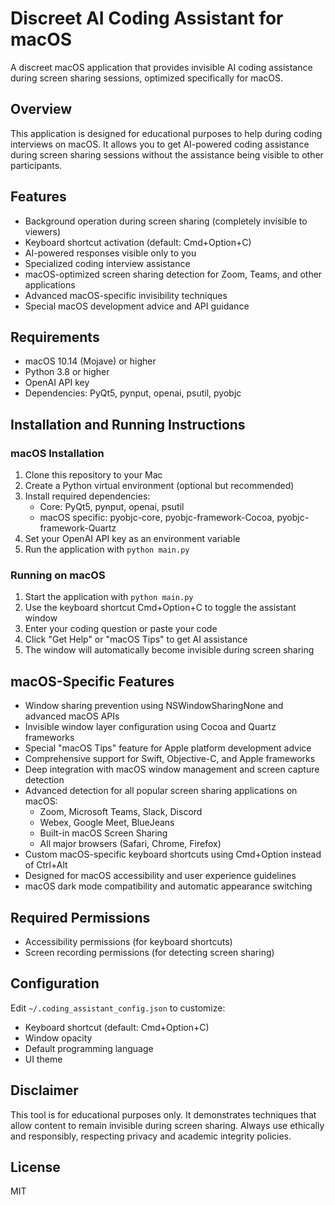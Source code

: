 # Discreet AI Coding Assistant for macOS

A discreet macOS application that provides invisible AI coding assistance during screen sharing sessions, optimized specifically for macOS.

## Overview

This application is designed for educational purposes to help during coding interviews on macOS. It allows you to get AI-powered coding assistance during screen sharing sessions without the assistance being visible to other participants.

## Features

- Background operation during screen sharing (completely invisible to viewers)
- Keyboard shortcut activation (default: Cmd+Option+C)
- AI-powered responses visible only to you
- Specialized coding interview assistance
- macOS-optimized screen sharing detection for Zoom, Teams, and other applications
- Advanced macOS-specific invisibility techniques
- Special macOS development advice and API guidance

## Requirements

- macOS 10.14 (Mojave) or higher
- Python 3.8 or higher
- OpenAI API key
- Dependencies: PyQt5, pynput, openai, psutil, pyobjc

## Installation and Running Instructions

### macOS Installation

1. Clone this repository to your Mac
2. Create a Python virtual environment (optional but recommended)
3. Install required dependencies:
   - Core: PyQt5, pynput, openai, psutil
   - macOS specific: pyobjc-core, pyobjc-framework-Cocoa, pyobjc-framework-Quartz
4. Set your OpenAI API key as an environment variable
5. Run the application with `python main.py`

### Running on macOS

1. Start the application with `python main.py`
2. Use the keyboard shortcut Cmd+Option+C to toggle the assistant window
3. Enter your coding question or paste your code
4. Click "Get Help" or "macOS Tips" to get AI assistance
5. The window will automatically become invisible during screen sharing

## macOS-Specific Features

- Window sharing prevention using NSWindowSharingNone and advanced macOS APIs
- Invisible window layer configuration using Cocoa and Quartz frameworks
- Special "macOS Tips" feature for Apple platform development advice
- Comprehensive support for Swift, Objective-C, and Apple frameworks
- Deep integration with macOS window management and screen capture detection
- Advanced detection for all popular screen sharing applications on macOS:
  - Zoom, Microsoft Teams, Slack, Discord
  - Webex, Google Meet, BlueJeans
  - Built-in macOS Screen Sharing
  - All major browsers (Safari, Chrome, Firefox)
- Custom macOS-specific keyboard shortcuts using Cmd+Option instead of Ctrl+Alt
- Designed for macOS accessibility and user experience guidelines
- macOS dark mode compatibility and automatic appearance switching

## Required Permissions

- Accessibility permissions (for keyboard shortcuts)
- Screen recording permissions (for detecting screen sharing)

## Configuration

Edit `~/.coding_assistant_config.json` to customize:
- Keyboard shortcut (default: Cmd+Option+C)
- Window opacity
- Default programming language 
- UI theme

## Disclaimer

This tool is for educational purposes only. It demonstrates techniques that allow content to remain invisible during screen sharing. Always use ethically and responsibly, respecting privacy and academic integrity policies.

## License

MIT
